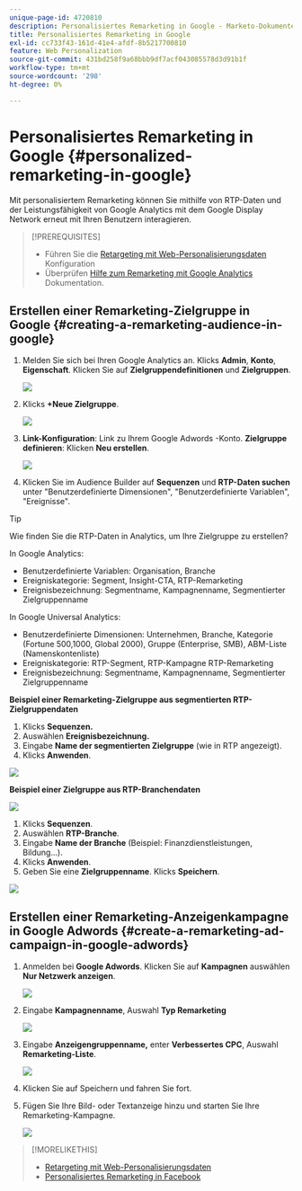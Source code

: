 ```yaml
---
unique-page-id: 4720810
description: Personalisiertes Remarketing in Google - Marketo-Dokumente - Produktdokumentation
title: Personalisiertes Remarketing in Google
exl-id: cc733f43-161d-41e4-afdf-8b5217700810
feature: Web Personalization
source-git-commit: 431bd258f9a68bbb9df7acf043085578d3d91b1f
workflow-type: tm+mt
source-wordcount: '298'
ht-degree: 0%

---
```


# Personalisiertes Remarketing in Google {#personalized-remarketing-in-google}

Mit personalisiertem Remarketing können Sie mithilfe von RTP-Daten und der Leistungsfähigkeit von Google Analytics mit dem Google Display Network erneut mit Ihren Benutzern interagieren.

>[!PREREQUISITES]
>
>* Führen Sie die [Retargeting mit Web-Personalisierungsdaten](/help/marketo/product-docs/web-personalization/website-retargeting/retargeting-with-web-personalization-data.md) Konfiguration
>* Überprüfen [Hilfe zum Remarketing mit Google Analytics](https://support.google.com/analytics/topic/2611283?hl=en&amp;ref_topic=3413645) Dokumentation.

## Erstellen einer Remarketing-Zielgruppe in Google {#creating-a-remarketing-audience-in-google}

1. Melden Sie sich bei Ihren Google Analytics an. Klicks **Admin**, **Konto**, **Eigenschaft**. Klicken Sie auf **Zielgruppendefinitionen** und **Zielgruppen**.

   ![](assets/remarketing-ga-screenshots.jpg)

1. Klicks **+Neue Zielgruppe**.

   ![](assets/image2015-1-15-17-3a26-3a40.png)

1. **Link-Konfiguration**: Link zu Ihrem Google Adwords -Konto. **Zielgruppe definieren**: Klicken **Neu erstellen**.

   ![](assets/image2015-1-15-17-3a32-3a4.png)

1. Klicken Sie im Audience Builder auf **Sequenzen** und **RTP-Daten suchen** unter &quot;Benutzerdefinierte Dimensionen&quot;, &quot;Benutzerdefinierte Variablen&quot;, &quot;Ereignisse&quot;.

>[!TIP]
>
>Wie finden Sie die RTP-Daten in Analytics, um Ihre Zielgruppe zu erstellen?
>
>In Google Analytics:
>
>* Benutzerdefinierte Variablen: Organisation, Branche
>* Ereigniskategorie: Segment, Insight-CTA, RTP-Remarketing
>* Ereignisbezeichnung: Segmentname, Kampagnenname, Segmentierter Zielgruppenname
>
>In Google Universal Analytics:
>
>* Benutzerdefinierte Dimensionen: Unternehmen, Branche, Kategorie (Fortune 500,1000, Global 2000), Gruppe (Enterprise, SMB), ABM-Liste (Namenskontenliste)
>* Ereigniskategorie: RTP-Segment, RTP-Kampagne RTP-Remarketing
>* Ereignisbezeichnung: Segmentname, Kampagnenname, Segmentierter Zielgruppenname

**Beispiel einer Remarketing-Zielgruppe aus segmentierten RTP-Zielgruppendaten**

1. Klicks **Sequenzen.**
1. Auswählen **Ereignisbezeichnung.**
1. Eingabe **Name der segmentierten Zielgruppe** (wie in RTP angezeigt).
1. Klicks **Anwenden**.

![](assets/image2015-2-10-14-3a51-3a43.png)

**Beispiel einer Zielgruppe aus RTP-Branchendaten**

![](assets/image2015-1-15-17-3a36-3a5.png)

1. Klicks **Sequenzen**.
1. Auswählen **RTP-Branche**.
1. Eingabe **Name der Branche** (Beispiel: Finanzdienstleistungen, Bildung...).
1. Klicks **Anwenden**.
1. Geben Sie eine **Zielgruppenname**. Klicks **Speichern**.

![](assets/image2015-1-15-18-3a29-3a16.png)

## Erstellen einer Remarketing-Anzeigenkampagne in Google Adwords {#create-a-remarketing-ad-campaign-in-google-adwords}

1. Anmelden bei **Google Adwords**. Klicken Sie auf **Kampagnen** auswählen **Nur Netzwerk anzeigen**.

   ![](assets/image2015-1-15-18-3a31-3a58.png)

1. Eingabe **Kampagnenname**, Auswahl **Typ Remarketing**

   ![](assets/image2015-1-15-18-3a35-3a7.png)

1. Eingabe **Anzeigengruppenname,** enter **Verbessertes CPC**, Auswahl **Remarketing-Liste**.

   ![](assets/image2015-1-15-18-3a51-3a57.png)

1. Klicken Sie auf Speichern und fahren Sie fort.
1. Fügen Sie Ihre Bild- oder Textanzeige hinzu und starten Sie Ihre Remarketing-Kampagne.

   ![](assets/image2015-1-15-18-3a47-3a21.png)

>[!MORELIKETHIS]
>
>* [Retargeting mit Web-Personalisierungsdaten](/help/marketo/product-docs/web-personalization/website-retargeting/retargeting-with-web-personalization-data.md)
>* [Personalisiertes Remarketing in Facebook](/help/marketo/product-docs/web-personalization/website-retargeting/personalized-remarketing-in-facebook.md)
